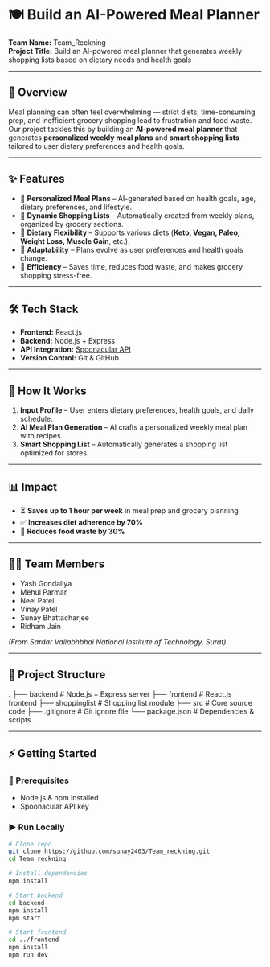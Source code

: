 # 🍽️ Build an AI-Powered Meal Planner  

**Team Name:** Team_Reckning  
**Project Title:** Build an AI-powered meal planner that generates weekly shopping lists based on dietary needs and health goals  

---

## 📌 Overview  
Meal planning can often feel overwhelming — strict diets, time-consuming prep, and inefficient grocery shopping lead to frustration and food waste.  
Our project tackles this by building an **AI-powered meal planner** that generates **personalized weekly meal plans** and **smart shopping lists** tailored to user dietary preferences and health goals.  

---

## ✨ Features  
- 🔹 **Personalized Meal Plans** – AI-generated based on health goals, age, dietary preferences, and lifestyle.  
- 🔹 **Dynamic Shopping Lists** – Automatically created from weekly plans, organized by grocery sections.  
- 🔹 **Dietary Flexibility** – Supports various diets (**Keto, Vegan, Paleo, Weight Loss, Muscle Gain**, etc.).  
- 🔹 **Adaptability** – Plans evolve as user preferences and health goals change.  
- 🔹 **Efficiency** – Saves time, reduces food waste, and makes grocery shopping stress-free.  

---

## 🛠️ Tech Stack  
- **Frontend:** React.js  
- **Backend:** Node.js + Express  
- **API Integration:** [Spoonacular API](https://spoonacular.com/food-api)  
- **Version Control:** Git & GitHub  

---

## 🚀 How It Works  
1. **Input Profile** – User enters dietary preferences, health goals, and daily schedule.  
2. **AI Meal Plan Generation** – AI crafts a personalized weekly meal plan with recipes.  
3. **Smart Shopping List** – Automatically generates a shopping list optimized for stores.  

---

## 📊 Impact  
- ⏳ **Saves up to 1 hour per week** in meal prep and grocery planning  
- ✅ **Increases diet adherence by 70%**  
- 🛒 **Reduces food waste by 30%**  

---

## 👨‍💻 Team Members  
- Yash Gondaliya  
- Mehul Parmar  
- Neel Patel  
- Vinay Patel  
- Sunay Bhattacharjee  
- Ridham Jain  

*(From Sardar Vallabhbhai National Institute of Technology, Surat)*  

---

## 📂 Project Structure  
.
├── backend # Node.js + Express server
├── frontend # React.js frontend
├── shoppinglist # Shopping list module
├── src # Core source code
├── .gitignore # Git ignore file
└── package.json # Dependencies & scripts

---

## ⚡ Getting Started  

### 🔧 Prerequisites  
- Node.js & npm installed  
- Spoonacular API key  

### ▶️ Run Locally  
```bash
# Clone repo
git clone https://github.com/sunay2403/Team_reckning.git
cd Team_reckning

# Install dependencies
npm install

# Start backend
cd backend
npm install
npm start

# Start frontend
cd ../frontend
npm install
npm run dev
